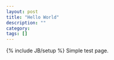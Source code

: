 ```yaml
---
layout: post
title: "Hello World"
description: ""
category: 
tags: []
---
```

{% include JB/setup %}
Simple test page.

